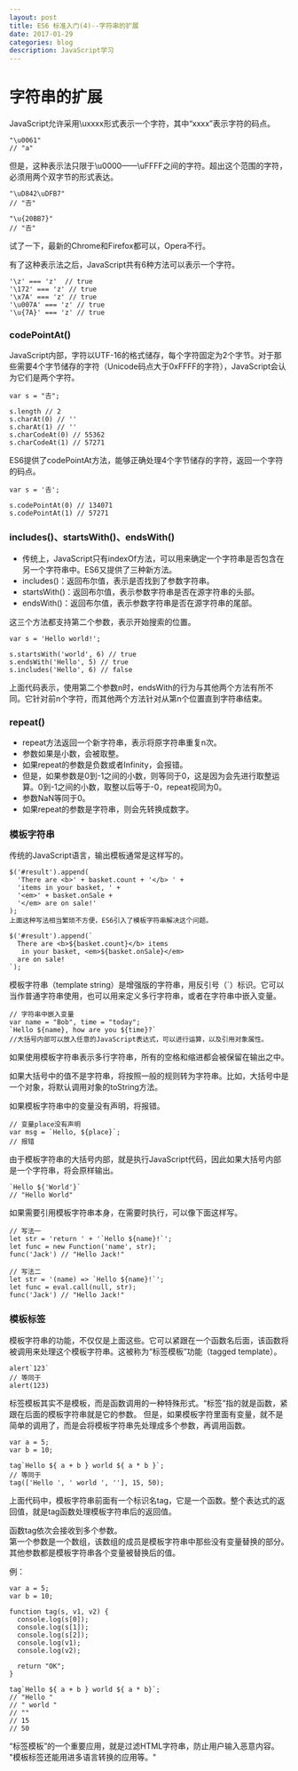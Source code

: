 ```yaml
---
layout: post
title: ES6 标准入门(4)--字符串的扩展  
date: 2017-01-29
categories: blog
description: JavaScript学习
---
```


# 字符串的扩展         
JavaScript允许采用\uxxxx形式表示一个字符，其中“xxxx”表示字符的码点。        

```
"\u0061"
// "a"
```
但是，这种表示法只限于\u0000——\uFFFF之间的字符。超出这个范围的字符，必须用两个双字节的形式表达。        

```
"\uD842\uDFB7"
// "𠮷"

"\u{20BB7}"
// "𠮷"
``` 
试了一下，最新的Chrome和Firefox都可以，Opera不行。        

有了这种表示法之后，JavaScript共有6种方法可以表示一个字符。        

```
'\z' === 'z'  // true
'\172' === 'z' // true
'\x7A' === 'z' // true
'\u007A' === 'z' // true
'\u{7A}' === 'z' // true
```

### codePointAt()        
JavaScript内部，字符以UTF-16的格式储存，每个字符固定为2个字节。对于那些需要4个字节储存的字符（Unicode码点大于0xFFFF的字符），JavaScript会认为它们是两个字符。        

```
var s = "𠮷";

s.length // 2
s.charAt(0) // ''
s.charAt(1) // ''
s.charCodeAt(0) // 55362
s.charCodeAt(1) // 57271
```
ES6提供了codePointAt方法，能够正确处理4个字节储存的字符，返回一个字符的码点。        

```
var s = '𠮷';

s.codePointAt(0) // 134071
s.codePointAt(1) // 57271
```

### includes()、startsWith()、endsWith()        
 - 传统上，JavaScript只有indexOf方法，可以用来确定一个字符串是否包含在另一个字符串中。ES6又提供了三种新方法。        
 - includes()：返回布尔值，表示是否找到了参数字符串。        
 - startsWith()：返回布尔值，表示参数字符串是否在源字符串的头部。        
 - endsWith()：返回布尔值，表示参数字符串是否在源字符串的尾部。        

这三个方法都支持第二个参数，表示开始搜索的位置。        

```
var s = 'Hello world!';

s.startsWith('world', 6) // true
s.endsWith('Hello', 5) // true
s.includes('Hello', 6) // false
```
上面代码表示，使用第二个参数n时，endsWith的行为与其他两个方法有所不同。它针对前n个字符，而其他两个方法针对从第n个位置直到字符串结束。        

### repeat()        
 - repeat方法返回一个新字符串，表示将原字符串重复n次。        
 - 参数如果是小数，会被取整。        
 - 如果repeat的参数是负数或者Infinity，会报错。        
 - 但是，如果参数是0到-1之间的小数，则等同于0，这是因为会先进行取整运算。0到-1之间的小数，取整以后等于-0，repeat视同为0。        
 - 参数NaN等同于0。        
 - 如果repeat的参数是字符串，则会先转换成数字。        

### 模板字符串        
传统的JavaScript语言，输出模板通常是这样写的。        

```
$('#result').append(
  'There are <b>' + basket.count + '</b> ' +
  'items in your basket, ' +
  '<em>' + basket.onSale +
  '</em> are on sale!'
);
上面这种写法相当繁琐不方便，ES6引入了模板字符串解决这个问题。

$('#result').append(`
  There are <b>${basket.count}</b> items
   in your basket, <em>${basket.onSale}</em>
  are on sale!
`);
```
模板字符串（template string）是增强版的字符串，用反引号（`）标识。它可以当作普通字符串使用，也可以用来定义多行字符串，或者在字符串中嵌入变量。        

```
// 字符串中嵌入变量
var name = "Bob", time = "today";
`Hello ${name}, how are you ${time}?`
//大括号内部可以放入任意的JavaScript表达式，可以进行运算，以及引用对象属性。
```
如果使用模板字符串表示多行字符串，所有的空格和缩进都会被保留在输出之中。        

如果大括号中的值不是字符串，将按照一般的规则转为字符串。比如，大括号中是一个对象，将默认调用对象的toString方法。        

如果模板字符串中的变量没有声明，将报错。        

```
// 变量place没有声明
var msg = `Hello, ${place}`;
// 报错
```
由于模板字符串的大括号内部，就是执行JavaScript代码，因此如果大括号内部是一个字符串，将会原样输出。        

```
`Hello ${'World'}`
// "Hello World"
```

如果需要引用模板字符串本身，在需要时执行，可以像下面这样写。        

```
// 写法一
let str = 'return ' + '`Hello ${name}!`';
let func = new Function('name', str);
func('Jack') // "Hello Jack!"

// 写法二
let str = '(name) => `Hello ${name}!`';
let func = eval.call(null, str);
func('Jack') // "Hello Jack!"
```

### 模板标签        
模板字符串的功能，不仅仅是上面这些。它可以紧跟在一个函数名后面，该函数将被调用来处理这个模板字符串。这被称为“标签模板”功能（tagged template）。        

```
alert`123`
// 等同于
alert(123)
```
标签模板其实不是模板，而是函数调用的一种特殊形式。“标签”指的就是函数，紧跟在后面的模板字符串就是它的参数。
但是，如果模板字符里面有变量，就不是简单的调用了，而是会将模板字符串先处理成多个参数，再调用函数。        

```
var a = 5;
var b = 10;

tag`Hello ${ a + b } world ${ a * b }`;
// 等同于
tag(['Hello ', ' world ', ''], 15, 50);
```
上面代码中，模板字符串前面有一个标识名tag，它是一个函数。整个表达式的返回值，就是tag函数处理模板字符串后的返回值。        

函数tag依次会接收到多个参数。        
第一个参数是一个数组，该数组的成员是模板字符串中那些没有变量替换的部分。其他参数都是模板字符串各个变量被替换后的值。        

例：        

```
var a = 5;
var b = 10;

function tag(s, v1, v2) {
  console.log(s[0]);
  console.log(s[1]);
  console.log(s[2]);
  console.log(v1);
  console.log(v2);

  return "OK";
}

tag`Hello ${ a + b } world ${ a * b}`;
// "Hello "
// " world "
// ""
// 15
// 50
```

“标签模板”的一个重要应用，就是过滤HTML字符串，防止用户输入恶意内容。        
"模板标签还能用进多语言转换的应用等。"        

